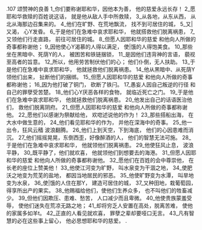 .107 
颂赞神的良善 
1_你们要称谢耶和华，因他本为善， 
他的慈爱永远长存！ 
2_愿耶和华救赎的百姓说这话， 
就是他从敌人手中所救赎， 
3_从各地，从东从西， 
从北从海那边召集来的。 
4_他们在旷野、在荒地飘流， 
找不到可居住的城， 
5_又|又渴， 
心Y发昏。 
6_于是他们在急难中哀求耶和华， 
他就搭救他们脱离祸患， 
7_又领他们行走直路， 
前往可居住的城。 
8_但愿人因耶和华的慈爱 
和他向人所做的奇事都称谢他； 
9_因他使心Y渴慕的人得以满足， 
使|饿的人得饱美食。 
10_那些坐在黑暗中、死荫Y的人， 
被困苦和铁链捆锁， 
11_是因他们违背神的言语， 
藐视至高者的旨意。 
12_所以，他用劳苦制伏他们的心； 
他们仆倒，无人扶助。 
13_于是他们在急难中哀求耶和华， 
他就拯救他们脱离祸患。 
14_他从黑暗中、从死荫Y领他们出来， 
扯断他们的捆绑。 
15_但愿人因耶和华的慈爱 
和他向人所做的奇事都称谢他； 
16_因为他打破了铜门， 
砍断了铁闩。 
17_愚妄人因自己叛逆的行径 
和自己的罪孽受苦楚。 
18_他们心Y厌恶各样的食物， 
就临近死亡之门。 
19_于是他们在急难中哀求耶和华， 
他就拯救他们脱离祸患。 
20_他发出自己的话语医治他们， 
救他们脱离阴府。 
21_但愿人因耶和华的慈爱 
和他向人所做的奇事都称谢他。 
22_愿他们以感谢为祭献给他， 
欢唿述说他的作为！ 
23_那些搭船出海， 
在大水中做生意的， 
24_他们看见耶和华的作为， 
并他在深海中的奇事。 
25_他一出令，狂风云穑 
波浪翻腾。 
26_他们上到天空，下到海底， 
他们的心因患难而消沉。 
27_他们摇摇晃晃，东倒西歪，好像醉酒的人， 
他们的智慧无法可施。 
28_于是他们在急难中哀求耶和华， 
他就领他们脱离祸患。 
29_他使狂风止息， 
波浪平静， 
30_既平静了，他们就欢喜， 
他就领他们到想要去的海港。 
31_但愿人因耶和华的慈爱 
和他向人所做的奇事都称谢他。 
32_愿他们在百姓的会中尊崇他， 
在长老的座位上赞美他！ 
33_他使江河变为旷野， 
叫水泉变为干涸之地， 
34_使肥沃之地变为荒芜的盐地， 
都因当地居民的邪恶。 
35_他使旷野变为水潭， 
叫旱地变为水泉， 
36_使|饿的人住在那Y， 
建造可居住的城， 
37_又种田地，栽葡萄园， 
得享所出产的果实。 
38_他赐福给他们，使他们生养众多， 
也不叫他们的牲畜减少。 
39_但他们因欺压、患难、愁苦， 
人口减少而且卑微。 
40_他使贵族蒙羞受辱， 
使他们迷失在荒凉无路之地； 
41_却将穷乏人安置在高处，脱离苦难， 
使他的家属多如羊t。 
42_正直的人看见就欢喜， 
罪孽之辈却要哑口无言。 
43_凡有智慧的必在这些事上留心， 
他必思想耶和华的慈爱。 
.
